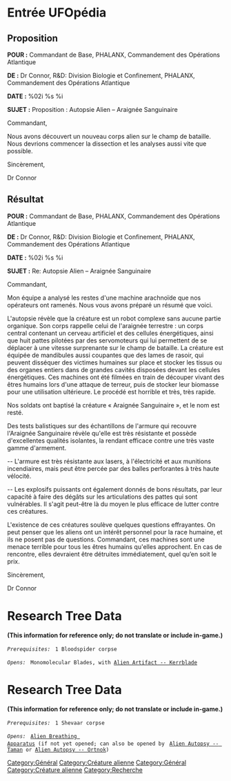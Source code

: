# Entrée UFOpédia

## Proposition

**POUR :** Commandant de Base, PHALANX, Commandement des Opérations
Atlantique

**DE :** Dr Connor, R&D: Division Biologie et Confinement, PHALANX,
Commandement des Opérations Atlantique

**DATE :** %02i %s %i

**SUJET :** Proposition : Autopsie Alien – Araignée Sanguinaire

Commandant,

Nous avons découvert un nouveau corps alien sur le champ de bataille.
Nous devrions commencer la dissection et les analyses aussi vite que
possible.

Sincèrement,

Dr Connor

## Résultat

**POUR :** Commandant de Base, PHALANX, Commandement des Opérations
Atlantique

**DE :** Dr Connor, R&D: Division Biologie et Confinement, PHALANX,
Commandement des Opérations Atlantique

**DATE :** %02i %s %i

**SUJET :** Re: Autopsie Alien – Araignée Sanguinaire

Commandant,

Mon équipe a analysé les restes d'une machine arachnoïde que nos
opérateurs ont ramenés. Nous vous avons préparé un résumé que voici.

L'autopsie révèle que la créature est un robot complexe sans aucune
partie organique. Son corps rappelle celui de l'araignée terrestre : un
corps central contenant un cerveau artificiel et des cellules
énergétiques, ainsi que huit pattes pilotées par des servomoteurs qui
lui permettent de se déplacer à une vitesse surprenante sur le champ de
bataille. La créature est équipée de mandibules aussi coupantes que des
lames de rasoir, qui peuvent disséquer des victimes humaines sur place
et stocker les tissus ou des organes entiers dans de grandes cavités
disposées devant les cellules énergétiques. Ces machines ont été filmées
en train de découper vivant des êtres humains lors d'une attaque de
terreur, puis de stocker leur biomasse pour une utilisation ultérieure.
Le procédé est horrible et très, très rapide.

Nos soldats ont baptisé la créature « Araignée Sanguinaire », et le nom
est resté.

Des tests balistiques sur des échantillons de l'armure qui recouvre
l'Araignée Sanguinaire révèle qu'elle est très résistante et possède
d'excellentes qualités isolantes, la rendant efficace contre une très
vaste gamme d'armement.

-- L'armure est très résistante aux lasers, à l'électricité et aux
munitions incendiaires, mais peut être percée par des balles perforantes
à très haute vélocité.

-- Les explosifs puissants ont également donnés de bons résultats, par
leur capacité à faire des dégâts sur les articulations des pattes qui
sont vulnérables. Il s'agit peut-être là du moyen le plus efficace de
lutter contre ces créatures.

L'existence de ces créatures soulève quelques questions effrayantes. On
peut penser que les aliens ont un intérêt personnel pour la race
humaine, et ils ne posent pas de questions. Commandant, ces machines
sont une menace terrible pour tous les êtres humains qu'elles
approchent. En cas de rencontre, elles devraient être détruites
immédiatement, quel qu’en soit le prix.

Sincèrement,

Dr Connor

# Research Tree Data

**(This information for reference only; do not translate or include
in-game.)**

*`Prerequisites:`*
` 1 Bloodspider corpse`

*`Opens:`*
` Monomolecular Blades, with `[`Alien Artifact -- Kerrblade`](Equipment/Secondary_Weapons/Kerrblade "wikilink")

# Research Tree Data

**(This information for reference only; do not translate or include
in-game.)**

*`Prerequisites:`*
` 1 Shevaar corpse`

*`Opens:`*
` `[`Alien Breathing Apparatus`](Research/Alien_Breathing_Apparatus "wikilink")` (if not yet opened; can also be opened by`
` `[`Alien Autopsy -- Taman`](Aliens/Taman "wikilink")` or `[`Alien Autopsy -- Ortnok`](Aliens/Ortnok "wikilink")`)`

[Category:Général](Category:Général "wikilink") [Category:Créature
alienne](Category:Créature_alienne "wikilink")
[Category:Général](Category:Général "wikilink") [Category:Créature
alienne](Category:Créature_alienne "wikilink")
[Category:Recherche](Category:Recherche "wikilink")